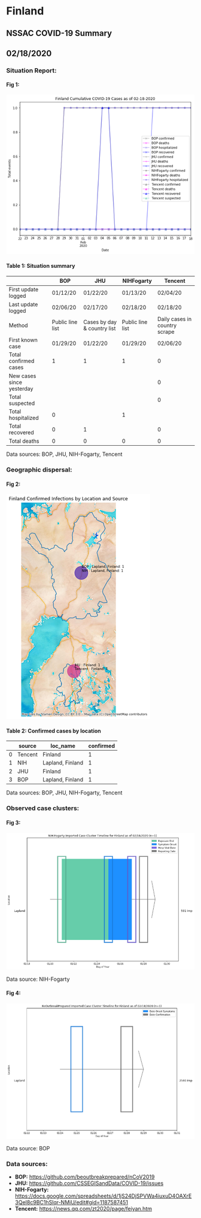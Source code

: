 # Finland
## NSSAC COVID-19 Summary
## 02/18/2020



### Situation Report:
#### Fig 1:
![Finland cases](../merged_histories/Finland_merged_histories.png)

#### Table 1: Situation summary


|                           | BOP              | JHU                         | NIHFogarty       | Tencent                       |
|---------------------------|------------------|-----------------------------|------------------|-------------------------------|
| First update logged       | 01/12/20         | 01/22/20                    | 01/13/20         | 02/04/20                      |
| Last update logged        | 02/06/20         | 02/17/20                    | 02/18/20         | 02/18/20                      |
| Method                    | Public line list | Cases by day & country list | Public line list | Daily cases in country scrape |
| First known case          | 01/29/20         | 01/22/20                    | 01/29/20         | 02/06/20                      |
| Total confirmed cases     | 1                | 1                           | 1                | 0                             |
| New cases since yesterday |                  |                             |                  | 0                             |
| Total suspected           |                  |                             |                  | 0                             |
| Total hospitalized        | 0                |                             | 1                |                               |
| Total recovered           | 0                | 1                           |                  | 0                             |
| Total deaths              | 0                | 0                           | 0                | 0                             |

Data sources: BOP, JHU, NIH-Fogarty, Tencent


### Geographic dispersal:
#### Fig 2:
![Finland mapped](../case_locs/Finland_case_locs.png)

#### Table 2: Confirmed cases by location


|    | source   | loc_name         |   confirmed |
|----|----------|------------------|-------------|
|  0 | Tencent  | Finland          |           1 |
|  1 | NIH      | Lapland, Finland |           1 |
|  2 | JHU      | Finland          |           1 |
|  3 | BOP      | Lapland, Finland |           1 |

Data sources: BOP, JHU, NIH-Fogarty, Tencent


### Observed case clusters:
#### Fig 3:
![Finland cases](../cluster_analysis/Finland_imported_cases_NIHFogarty.png)



Data source: NIH-Fogarty


#### Fig 4:
![Finland cases](../cluster_analysis/Finland_imported_cases_BOP.png)



Data source: BOP


### Data sources:
* **BOP:** https://github.com/beoutbreakprepared/nCoV2019
* **JHU:** https://github.com/CSSEGISandData/COVID-19/issues
* **NIH-Fogarty:** https://docs.google.com/spreadsheets/d/1jS24DjSPVWa4iuxuD4OAXrE3QeI8c9BC1hSlqr-NMiU/edit#gid=1187587451
* **Tencent:** https://news.qq.com/zt2020/page/feiyan.htm